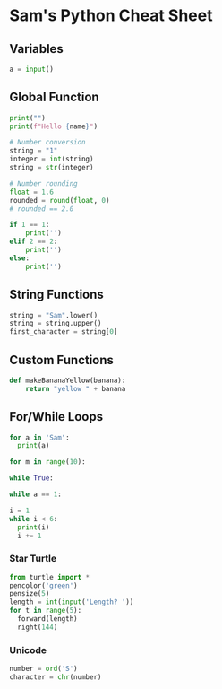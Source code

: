 # Sam's Python Cheat Sheet

## Variables
```python
a = input()
```

## Global Function
```python
print("")
print(f"Hello {name}")

# Number conversion
string = "1"
integer = int(string)
string = str(integer)

# Number rounding
float = 1.6
rounded = round(float, 0)
# rounded == 2.0

if 1 == 1:
    print('')
elif 2 == 2:
    print('')
else:
    print('')
```

## String Functions
```python
string = "Sam".lower()
string = string.upper()
first_character = string[0]
```

## Custom Functions
```python
def makeBananaYellow(banana):
    return "yellow " + banana
```

## For/While Loops
```python
for a in 'Sam':
  print(a)
```

```python
for m in range(10):

while True:

while a == 1:

i = 1
while i < 6:
  print(i)
  i += 1
```

### Star Turtle
```python
from turtle import *
pencolor('green')
pensize(5)
length = int(input('Length? '))
for t in range(5):
  forward(length)
  right(144)
```

### Unicode
```python
number = ord('S')
character = chr(number)
```
